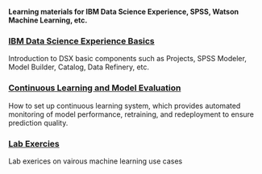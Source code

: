 **Learning materials for IBM Data Science Experience, SPSS, Watson Machine Learning, etc.**

### [IBM Data Science Experience Basics](https://github.com/mlhubca/learn/tree/master/dsx_basics.md)
Introduction to DSX basic components such as Projects, SPSS Modeler, Model Builder, Catalog, Data Refinery, etc.


### [Continuous Learning and Model Evaluation](https://github.com/mlhubca/learn/tree/master/Retain_Model.md)
How to set up continuous learning system, which provides automated monitoring of model performance, retraining, and redeployment to ensure prediction quality.

### [Lab Exercies](https://github.com/mlhubca/lab/tree/master)
Lab exerices on vairous machine learning use cases
